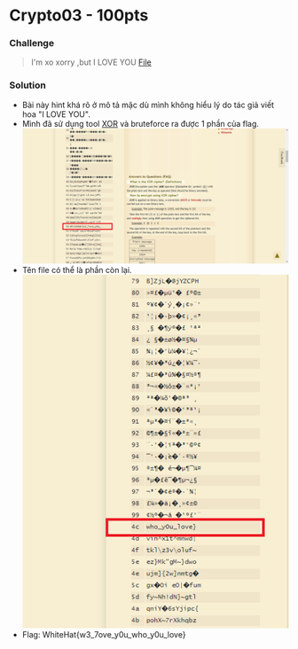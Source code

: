 # Crypto03 - 100pts
### Challenge
> I'm xo xorry ,but I LOVE YOU
[File](3b242313357c391320233a2931.txt)
### Solution
- Bài này hint khá rõ ở mô tả mặc dù mình không hiểu lý do tác giả viết hoa "I LOVE YOU".
- Mình đã sử dụng tool [XOR](https://www.dcode.fr/xor-cipher) và bruteforce ra được 1 phần của flag.
![](1.png)
- Tên file có thể là phần còn lại.
![](2.png)
- Flag: WhiteHat{w3_7ove_y0u_who_y0u_love}
